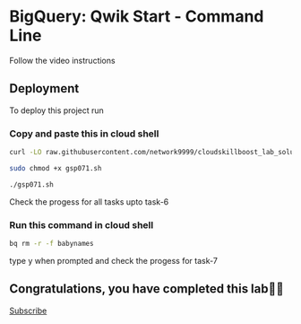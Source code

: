 
# BigQuery: Qwik Start - Command Line

Follow the video instructions


## Deployment

To deploy this project run

### Copy and paste this in cloud shell
```bash
curl -LO raw.githubusercontent.com/network9999/cloudskillboost_lab_solutions/main/Derive%20Insights%20from%20BigQuery%20Data/gsp071.sh

sudo chmod +x gsp071.sh

./gsp071.sh
```

Check the progess for all tasks upto task-6

### Run this command in cloud shell

```bash
bq rm -r -f babynames
```
type y when prompted and check the progess for task-7



## Congratulations, you have completed this lab🎉🎉

[Subscribe](https://www.youtube.com/channel/UCO0joS82Lx31DcQD92lAkVA)

